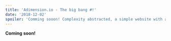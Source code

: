 ```yaml
---
title: 'Adimension.io - The big bang #!'
date: '2018-12-02'
spoiler: 'Comming sooon! Complexity abstracted, a simple website with a not so simple stack.'
---
```


**Coming soon!**
